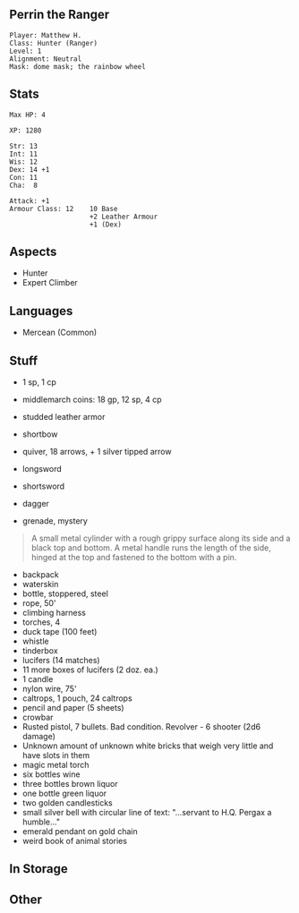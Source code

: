 ## Perrin the Ranger

    Player: Matthew H.
    Class: Hunter (Ranger)
    Level: 1
    Alignment: Neutral
    Mask: dome mask; the rainbow wheel

## Stats

    Max HP: 4

    XP: 1280

    Str: 13
    Int: 11
    Wis: 12
    Dex: 14 +1
    Con: 11
    Cha:  8

    Attack: +1
    Armour Class: 12    10 Base
                        +2 Leather Armour
                        +1 (Dex)

## Aspects

* Hunter
* Expert Climber

## Languages

- Mercean (Common)

## Stuff

* 1 sp, 1 cp
* middlemarch coins: 18 gp, 12 sp, 4 cp

* studded leather armor
* shortbow
* quiver, 18 arrows, + 1 silver tipped arrow
* longsword
* shortsword
* dagger

* grenade, mystery

> A small metal cylinder with a rough grippy surface along its side and a
> black top and bottom.  A metal handle runs the length of the side, hinged
> at the top and fastened to the bottom with a pin.

* backpack
* waterskin
* bottle, stoppered, steel
* rope, 50'
* climbing harness
* torches, 4
* duck tape (100 feet)
* whistle
* tinderbox
* lucifers (14 matches)
* 11 more boxes of lucifers (2 doz. ea.)
* 1 candle
* nylon wire, 75'
* caltrops, 1 pouch, 24 caltrops
* pencil and paper (5 sheets)
* crowbar
* Rusted pistol, 7 bullets. Bad condition. Revolver - 6 shooter (2d6 damage)
* Unknown amount of unknown white bricks that weigh very little and have slots in them
* magic metal torch
* six bottles wine
* three bottles brown liquor
* one bottle green liquor
* two golden candlesticks
* small silver bell with circular line of text:
  "...servant to H.Q. Pergax a humble..."
* emerald pendant on gold chain
* weird book of animal stories

## In Storage


## Other

